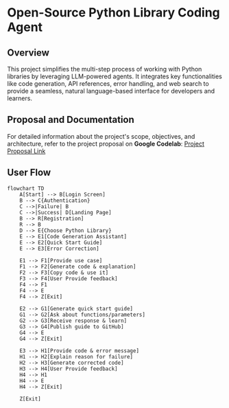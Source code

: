 # Open-Source Python Library Coding Agent  

## Overview  
This project simplifies the multi-step process of working with Python libraries by leveraging LLM-powered agents. It integrates key functionalities like code generation, API references, error handling, and web search to provide a seamless, natural language-based interface for developers and learners.  

## Proposal and Documentation  
For detailed information about the project's scope, objectives, and architecture, refer to the project proposal on **Google Codelab**: [Project Proposal Link](https://codelabs-preview.appspot.com/?file_id=1cqfyDQM7pk3ZdG-ojvqj4_wscrx7qn1oA3dZL50mL0I#0)

## User Flow

```mermaid
flowchart TD
    A[Start] --> B[Login Screen]
    B --> C{Authentication}
    C -->|Failure| B
    C -->|Success| D[Landing Page]
    B --> R[Registration]
    R --> B
    D --> E{Choose Python Library}
    E --> E1[Code Generation Assistant]
    E --> E2[Quick Start Guide]
    E --> E3[Error Correction]

    E1 --> F1[Provide use case]
    F1 --> F2[Generate code & explanation]
    F2 --> F3[Copy code & use it]
    F3 --> F4[User Provide feedback]
    F4 --> F1
    F4 --> E
    F4 --> Z[Exit]

    E2 --> G1[Generate quick start guide]
    G1 --> G2[Ask about functions/parameters]
    G2 --> G3[Receive response & learn]
    G3 --> G4[Publish guide to GitHub]
    G4 --> E
    G4 --> Z[Exit]

    E3 --> H1[Provide code & error message]
    H1 --> H2[Explain reason for failure]
    H2 --> H3[Generate corrected code]
    H3 --> H4[User Provide feedback]
    H4 --> H1
    H4 --> E
    H4 --> Z[Exit]

    Z[Exit]


```
